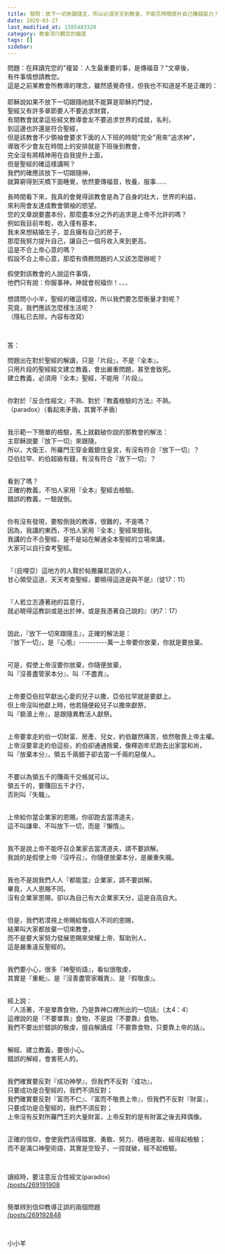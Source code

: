 ```yaml
---
title: 發問：放下一切來跟隨主，所以必須天天到教會，不能花時間提升自己賺錢能力？
date: 2020-03-27
last_modified_at: 1585483329
category: 教會流行觀念的偏差
tags: []
sidebar: 
---
```


<p>問題：在拜讀完您的"複習：人生最重要的事，是傳福音？"文章後，<br/>
有件事情想請教您。<br/>
這是之前某教會所教導的理念，雖然感覺奇怪，但我也不知道是不是正確的：<br/>
 <br/>
耶穌說如果不放下一切跟隨祂就不能算是耶穌的門徒，<br/>
聖經又有許多章節要人不要追求財寶，<br/>
有間教會就拿這些經文教導會友不要追求世界的成就，名利，<br/>
到這邊也許還是符合聖經，<br/>
但是該教會不少領袖會要求下面的人下班的時間"完全"用來"追求神"，<br/>
導致不少會友在時間上的安排就是下班後到教會，<br/>
完全沒有將精神用在自我提升上面，<br/>
但是聖經的確這樣講啊？<br/>
我們的確應該放下一切跟隨神，<br/>
就算窮得到天橋下面睡覺，依然要傳福音，牧養，服事......</p>
<p>長時間看下來，我真的會覺得該教會是為了自身的壯大，世界的利益，<br/>
來利用會友達成教會領袖的慾望。<br/>
您的文章說要盡本份，那麼盡本分之外的追求是上帝不允許的嗎？<br/>
例如我目前年輕，收入僅有基本，<br/>
我未來想結婚生子，並且擁有自己的房子，<br/>
那麼我努力提升自己，讓自己一個月收入來到更高，<br/>
這是不合上帝心意的嗎？<br/>
假設不合上帝心意，那麼有債務問題的人又該怎麼辦呢？</p>
<p>假使對該教會的人說這件事情，<br/>
他們只有說：你服事神，神就會祝福你！、、、<br/>
 <br/>
想請問小小羊，聖經的確這樣說，所以我們要怎麼衡量才對呢？<br/>
究竟，我們應該怎麼樣生活呢？<br/>
（隱私已去除，內容有改寫）</p>
<p> </p>
<p>答：</p>
<p>問題出在對於聖經的解讀，只是『片段』，不是『全本』。<br/>
只用片段的聖經經文建立教義，會出嚴重問題，甚至會致死。<br/>
建立教義，必須用『全本』聖經，不能用『片段』。</p>
<p><br/>
你對於『反合性經文』不熟、對於『教義檢驗的方法』不熟。<br/>
（paradox）（看起來矛盾，其實不矛盾）</p>
<p><br/>
我示範一下簡單的檢驗，馬上就戳破你說的那教會的解法：<br/>
主耶穌說要『放下一切』來跟隨，<br/>
所以，大衛王、所羅門王穿金戴銀住皇宮，有沒有符合『放下一切』？<br/>
亞伯拉罕、約伯超級有錢，有沒有符合『放下一切』？</p>
<p><br/>
看到了嗎？<br/>
正確的教義，不怕人家用『全本』聖經去檢驗。<br/>
錯誤的教義，一驗就倒。</p>
<p><br/>
你有沒有發現，要駁倒我的教導，很難的，不是嗎？<br/>
因為，我講的東西，不怕人家用『全本』聖經來驗我。<br/>
我講的合不合聖經，是不是站在解通全本聖經的立場來講，<br/>
大家可以自行查考聖經。</p>
<p><br/>
『（庇哩亞）這地方的人賢於帖撒羅尼迦的人，<br/>
甘心領受這道，天天考查聖經，要曉得這道是與不是』（徒17：11）</p>
<p><br/>
『人若立志遵著祂的旨意行，<br/>
就必曉得這教訓或是出於神，或是我憑著自己說的』（約7：17）</p>
<p><br/>
因此，『放下一切來跟隨主』，正確的解法是：<br/>
『放下一切』，是『心態』----------萬一上帝要你放棄，你就是要放棄。</p>
<p><br/>
可是，假使上帝沒要你放棄，你隨便放棄，<br/>
叫『沒善盡管家本分』、叫『不盡責』。</p>
<p><br/>
上帝要亞伯拉罕獻出心愛的兒子以撒，亞伯拉罕就是要獻上。<br/>
但上帝沒叫他獻上時，他若隨便殺兒子以撒來獻祭，<br/>
叫『褻瀆上帝』，是跟隨異教活人獻祭。</p>
<p><br/>
上帝要拿走約伯一切財富、房產、兒女，約伯雖然痛苦，依然敬畏上帝主權。<br/>
上帝沒要拿走約伯這些，約伯卻通通捨棄，像釋迦牟尼跑去出家當和尚，<br/>
叫『放棄本分』，領五千兩銀子卻去當一千兩的惡僕人。</p>
<p><br/>
不要以為領五千的賺兩千交帳就可以。<br/>
領五千的，要賺回五千才行，<br/>
否則叫『失職』。</p>
<p><br/>
上帝給你當企業家的恩賜，你卻跑去當清道夫，<br/>
這不叫謙卑、不叫放下一切，而是『懶惰』。</p>
<p><br/>
我不是說上帝不能呼召企業家去當清道夫，請不要誤解。<br/>
我說的是假使上帝『沒呼召』，你隨便放棄本分，是嚴重失職。</p>
<p><br/>
我也不是說我們人人『都能當』企業家，請不要誤解。<br/>
畢竟，人人恩賜不同。<br/>
沒有企業家恩賜，卻以為自己有大企業家天分，這是自高自大。</p>
<p><br/>
但是，我們若漠視上帝賜給每個人不同的恩賜，<br/>
結果叫大家都放棄一切來教會，<br/>
而不是要大家努力發展恩賜來榮耀上帝、幫助別人，<br/>
這是嚴重違反聖經的。</p>
<p><br/>
我們要小心，很多『神聖術語』，看似很敬虔，<br/>
其實是『重軛』、是『沒善盡管家職責』、是『假敬虔』。</p>
<p><br/>
經上說：<br/>
『人活著，不是單靠食物，乃是靠神口裡所出的一切話』（太4：4）<br/>
這裡說的是『不要單靠』食物，不是說『不要靠』食物。<br/>
我們不要出於錯誤的敬虔，擅自解讀成『不要靠食物，只要靠上帝的話』。</p>
<p><br/>
解經、建立教義，要很小心。<br/>
錯誤的解經，會害死人的。</p>
<p><br/>
我們確實要反對『成功神學』，但我們不反對『成功』，<br/>
只要成功是合聖經的，我們不須反對；<br/>
我們確實要反對『富而不仁』、『富而不敬畏上帝』，但我們不反對『財富』，<br/>
只要成功是合聖經的，我們不須反對；<br/>
上帝沒有反對所羅門王的大量財富，上帝反對的是有財富之後去拜偶像。</p>
<p><br/>
正確的信仰，會使我們活得踏實、勇敢、努力、積極進取、經得起檢驗；<br/>
而不是滿口神聖術語，其實是空殼子，一捏就破，經不起檢驗。</p>
<p> </p>
<p>讀經時，要注意反合性經文(paradox)<br/>
<a href="/posts/269191908" target="_blank">/posts/269191908</a></p>
<p><br/>
簡單辨別信仰教導正誤的兩個問題<br/>
<a href="/posts/269192848" target="_blank">/posts/269192848</a></p>
<p> </p>
<p>小小羊</p>
